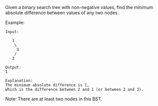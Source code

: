 Given a binary search tree with non-negative values, find the minimum absolute difference between values of any two nodes.

Example:

~~~
Input:

   1
    \
     3
    /
   2

Output:
1

Explanation:
The minimum absolute difference is 1,
which is the difference between 2 and 1 (or between 2 and 3).
~~~

Note: There are at least two nodes in this BST.
